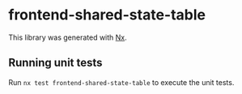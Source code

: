# frontend-shared-state-table

This library was generated with [Nx](https://nx.dev).

## Running unit tests

Run `nx test frontend-shared-state-table` to execute the unit tests.
